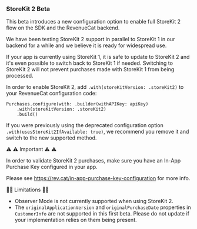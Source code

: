 ### StoreKit 2 Beta

This beta introduces a new configuration option to enable full StoreKit 2 flow on the SDK and the RevenueCat backend.

We have been testing StoreKit 2 support in parallel to StoreKit 1 in our backend for a while and we believe it is ready for widespread use.

If your app is currently using StoreKit 1, it is safe to update to StoreKit 2 and it's even possible to switch back to StoreKit 1 if needed. Switching to StoreKit 2 will not prevent purchases made with StoreKit 1 from being processed.

In order to enable StoreKit 2, add `.with(storeKitVersion: .storeKit2)` to your RevenueCat configuration code:

```
Purchases.configure(with: .builder(withAPIKey: apiKey)
    .with(storeKitVersion: .storeKit2)
    .build()
```

If you were previously using the deprecated configuration option `.with(usesStoreKit2IfAvailable: true)`, we recommend you remove it and switch to the new supported method.

⚠️ ⚠️ Important ⚠️ ⚠️

In order to validate StoreKit 2 purchases, make sure you have an In-App Purchase Key configured in your app.

Please see https://rev.cat/in-app-purchase-key-configuration for more info.

🚧🚧 Limitations 🚧🚧

- Observer Mode is not currently supported when using StoreKit 2.
- The `originalApplicationVersion` and `originalPurchaseDate` properties in `CustomerInfo` are not supported in this first beta. Please do not update if your implementation relies on them being present.